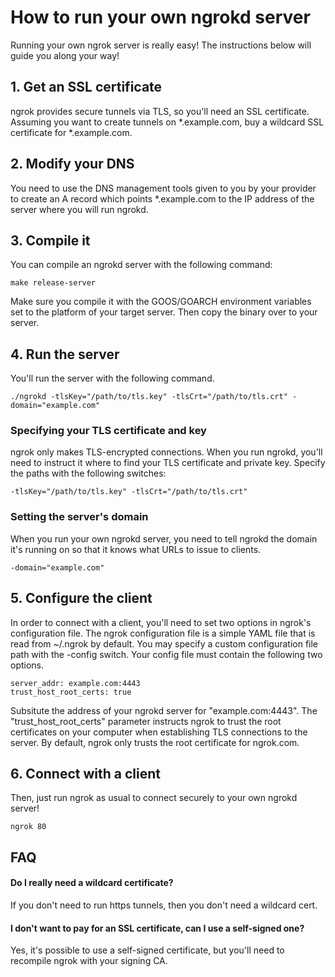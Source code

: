 # How to run your own ngrokd server

Running your own ngrok server is really easy! The instructions below will guide you along your way!

## 1. Get an SSL certificate
ngrok provides secure tunnels via TLS, so you'll need an SSL certificate. Assuming you want to create
tunnels on *.example.com, buy a wildcard SSL certificate for *.example.com.

## 2. Modify your DNS
You need to use the DNS management tools given to you by your provider to create an A
record which points *.example.com to the IP address of the server where you will run ngrokd.

## 3. Compile it
You can compile an ngrokd server with the following command:

	make release-server

Make sure you compile it with the GOOS/GOARCH environment variables set to the platform of
your target server. Then copy the binary over to your server.

## 4. Run the server
You'll run the server with the following command.


	./ngrokd -tlsKey="/path/to/tls.key" -tlsCrt="/path/to/tls.crt" -domain="example.com"

### Specifying your TLS certificate and key
ngrok only makes TLS-encrypted connections. When you run ngrokd, you'll need to instruct it
where to find your TLS certificate and private key. Specify the paths with the following switches:

	-tlsKey="/path/to/tls.key" -tlsCrt="/path/to/tls.crt"

### Setting the server's domain
When you run your own ngrokd server, you need to tell ngrokd the domain it's running on so that it
knows what URLs to issue to clients.

	-domain="example.com"

## 5. Configure the client
In order to connect with a client, you'll need to set two options in ngrok's configuration file.
The ngrok configuration file is a simple YAML file that is read from ~/.ngrok by default. You may specify
a custom configuration file path with the -config switch. Your config file must contain the following two
options.

	server_addr: example.com:4443
	trust_host_root_certs: true

Subsitute the address of your ngrokd server for "example.com:4443". The "trust_host_root_certs" parameter instructs
ngrok to trust the root certificates on your computer when establishing TLS connections to the server. By default, ngrok
only trusts the root certificate for ngrok.com.

## 6. Connect with a client
Then, just run ngrok as usual to connect securely to your own ngrokd server!

	ngrok 80

## FAQ
#### Do I really need a wildcard certificate?
If you don't need to run https tunnels, then you don't need a wildcard cert.

#### I don't want to pay for an SSL certificate, can I use a self-signed one?
Yes, it's possible to use a self-signed certificate, but you'll need to recompile ngrok with your signing CA.

